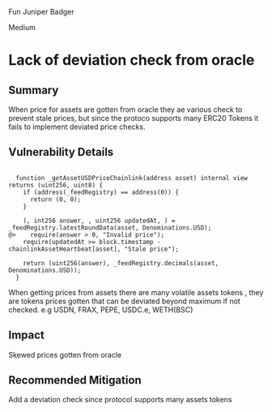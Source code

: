 Fun Juniper Badger

Medium

# Lack of deviation check from oracle

## Summary
When price for assets are gotten from oracle they ae various check to prevent stale prices, but since the protoco supports many ERC20 Tokens it fails to implement deviated price checks.

## Vulnerability Details
```solidity

  function _getAssetUSDPriceChainlink(address asset) internal view returns (uint256, uint8) {
    if (address(_feedRegistry) == address(0)) {
      return (0, 0);
    }

    (, int256 answer, , uint256 updatedAt, ) = _feedRegistry.latestRoundData(asset, Denominations.USD);
@>    require(answer > 0, "Invalid price");
    require(updatedAt >= block.timestamp - chainlinkAssetHeartbeat[asset], "Stale price");

    return (uint256(answer), _feedRegistry.decimals(asset, Denominations.USD));
  }
```
When getting prices from assets there are many volatile assets tokens , they are tokens prices gotten that can be deviated beyond maximum if not checked. e.g USDN, FRAX, PEPE, USDC.e, WETH(BSC)
## Impact 
Skewed prices gotten from oracle

## Recommended Mitigation
Add a deviation check since protocol supports many assets tokens